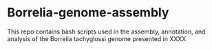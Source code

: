 # Borrelia-genome-assembly

This repo contains bash scripts used in the assembly, annotation, and analysis of the Borrelia tachyglossi genome presented in XXXX
